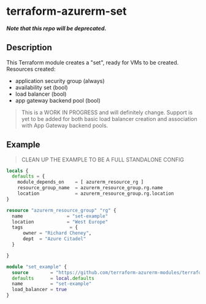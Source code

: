 # terraform-azurerm-set

***Note that this repo will be deprecated.***

## Description

This Terraform module creates a "set", ready for VMs to be created. Resources created:

* application security group (always)
* availability set (bool)
* load balancer (bool)
* app gateway backend pool (bool)

> This is a WORK IN PROGRESS and will definitely change. Support is yet to be added for both basic load balancer creation and association with App Gateway backend pools.

## Example

> CLEAN UP THE EXAMPLE TO BE A FULL STANDALONE CONFIG

```terraform
locals {
  defaults = {
    module_depends_on    = [ azurerm_resource_rg ]
    resource_group_name  = azurerm_resource_group.rg.name
    location             = azurerm_resource_group.rg.location
}

resource "azurerm_resource_group" "rg" {
  name                = "set-example"
  location            = "West Europe"
  tags                 = {
      owner = "Richard Cheney",
      dept  = "Azure Citadel"
  }

}

module "set_example" {
  source        = "https://github.com/terraform-azurerm-modules/terraform-azurerm-set"
  defaults      = local.defaults
  name          = "set-example"
  load_balancer = true
}
```
